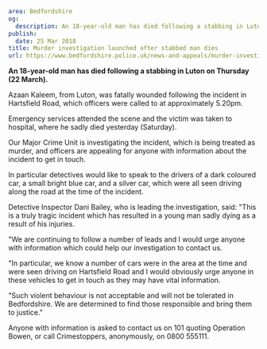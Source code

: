```yaml
area: Bedfordshire
og:
  description: An 18-year-old man has died following a stabbing in Luton on Thursday (22 March).
publish:
  date: 25 Mar 2018
title: Murder investigation launched after stabbed man dies
url: https://www.bedfordshire.police.uk/news-and-appeals/murder-investigation-launched-march18
```

**An 18-year-old man has died following a stabbing in Luton on Thursday (22 March).**

Azaan Kaleem, from Luton, was fatally wounded following the incident in Hartsfield Road, which officers were called to at approximately 5.20pm.

Emergency services attended the scene and the victim was taken to hospital, where he sadly died yesterday (Saturday).

Our Major Crime Unit is investigating the incident, which is being treated as murder, and officers are appealing for anyone with information about the incident to get in touch.

In particular detectives would like to speak to the drivers of a dark coloured car, a small bright blue car, and a silver car, which were all seen driving along the road at the time of the incident.

Detective Inspector Dani Bailey, who is leading the investigation, said: "This is a truly tragic incident which has resulted in a young man sadly dying as a result of his injuries.

"We are continuing to follow a number of leads and I would urge anyone with information which could help our investigation to contact us.

"In particular, we know a number of cars were in the area at the time and were seen driving on Hartsfield Road and I would obviously urge anyone in these vehicles to get in touch as they may have vital information.

"Such violent behaviour is not acceptable and will not be tolerated in Bedfordshire. We are determined to find those responsible and bring them to justice."

Anyone with information is asked to contact us on 101 quoting Operation Bowen, or call Crimestoppers, anonymously, on 0800 555111.

